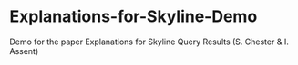 # Explanations-for-Skyline-Demo
Demo for the paper Explanations for Skyline Query Results (S. Chester &amp; I. Assent)
